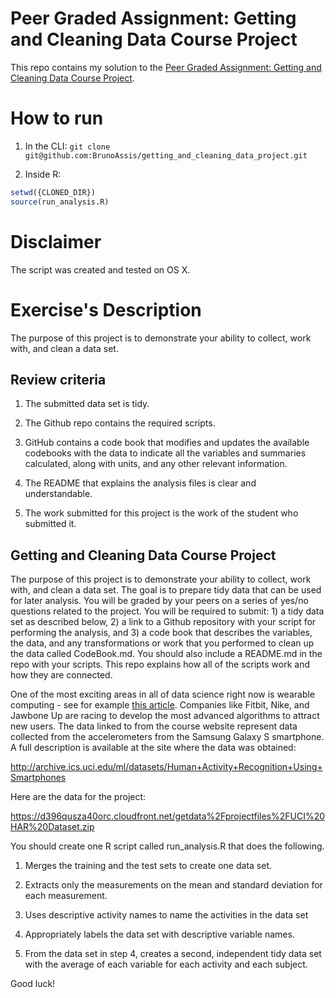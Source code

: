 # Peer Graded Assignment: Getting and Cleaning Data Course Project

This repo contains my solution to the [Peer Graded Assignment: Getting and Cleaning Data Course Project](#exercises-description).

# How to run

1) In the CLI: `git clone git@github.com:BrunoAssis/getting_and_cleaning_data_project.git`

2) Inside R:
```R
setwd({CLONED_DIR})
source(run_analysis.R)
```

# Disclaimer

The script was created and tested on OS X.

# Exercise's Description

The purpose of this project is to demonstrate your ability to collect, work with, and clean a data set.

## Review criteria

1) The submitted data set is tidy.

2) The Github repo contains the required scripts.

3) GitHub contains a code book that modifies and updates the available codebooks with the data to indicate all the variables and summaries calculated, along with units, and any other relevant information.

4) The README that explains the analysis files is clear and understandable.

5) The work submitted for this project is the work of the student who submitted it.

## Getting and Cleaning Data Course Project

The purpose of this project is to demonstrate your ability to collect, work with, and clean a data set. The goal is to prepare tidy data that can be used for later analysis. You will be graded by your peers on a series of yes/no questions related to the project. You will be required to submit: 1) a tidy data set as described below, 2) a link to a Github repository with your script for performing the analysis, and 3) a code book that describes the variables, the data, and any transformations or work that you performed to clean up the data called CodeBook.md. You should also include a README.md in the repo with your scripts. This repo explains how all of the scripts work and how they are connected.

One of the most exciting areas in all of data science right now is wearable computing - see for example [this article](http://www.insideactivitytracking.com/data-science-activity-tracking-and-the-battle-for-the-worlds-top-sports-brand/). Companies like Fitbit, Nike, and Jawbone Up are racing to develop the most advanced algorithms to attract new users. The data linked to from the course website represent data collected from the accelerometers from the Samsung Galaxy S smartphone. A full description is available at the site where the data was obtained:

http://archive.ics.uci.edu/ml/datasets/Human+Activity+Recognition+Using+Smartphones

Here are the data for the project:

https://d396qusza40orc.cloudfront.net/getdata%2Fprojectfiles%2FUCI%20HAR%20Dataset.zip

You should create one R script called run_analysis.R that does the following.

1) Merges the training and the test sets to create one data set.

2) Extracts only the measurements on the mean and standard deviation for each measurement.

3) Uses descriptive activity names to name the activities in the data set

4) Appropriately labels the data set with descriptive variable names.

5) From the data set in step 4, creates a second, independent tidy data set with the average of each variable for each activity and each subject.

Good luck!